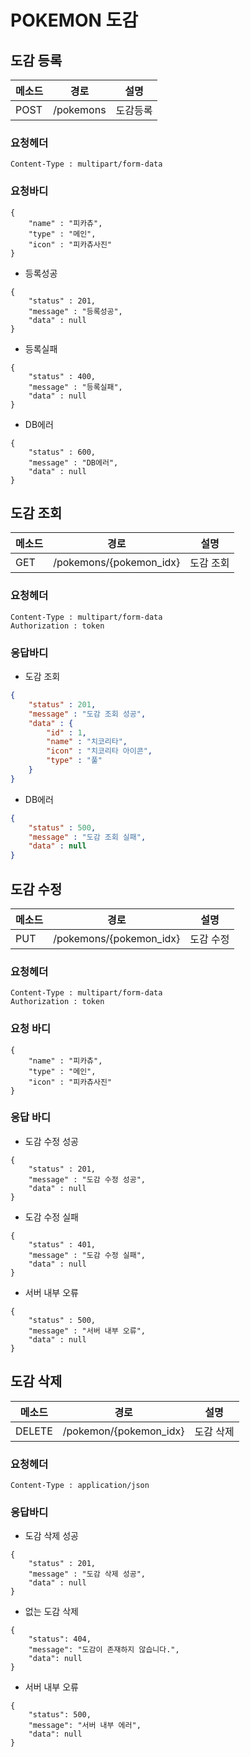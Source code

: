 # POKEMON 도감

## 도감 등록

| 메소드 | 경로      | 설명     |
| ------ | --------- | -------- |
| POST   | /pokemons | 도감등록 |

### 요청헤더

```
Content-Type : multipart/form-data
```
### 요청바디
```
{
    "name" : "피카츄",
    "type" : "메인",
    "icon" : "피카츄사진"
}
```

* 등록성공

```
{
    "status" : 201,
    "message" : "등록성공",
    "data" : null
}
```

* 등록실패

```
{
    "status" : 400,
    "message" : "등록실패",
    "data" : null
}
```

* DB에러

```
{
    "status" : 600,
    "message" : "DB에러",
    "data" : null
}
```

## 도감 조회

| 메소드 | 경로                    | 설명      |
| ------ | ----------------------- | --------- |
| GET    | /pokemons/{pokemon_idx} | 도감 조회 |

### 요청헤더

```
Content-Type : multipart/form-data
Authorization : token
```

### 응답바디

* 도감 조회
```json
{
    "status" : 201,
    "message" : "도감 조회 성공",
    "data" : {
        "id" : 1,
        "name" : "치코리타",
        "icon" : "치코리타 아이콘",
        "type" : "풀"
    }
}
```

* DB에러

```json
{
    "status" : 500,
    "message" : "도감 조회 실패",
    "data" : null
}
```

## 도감 수정

| 메소드 | 경로                    | 설명      |
| ------ | ----------------------- | --------- |
| PUT    | /pokemons/{pokemon_idx} | 도감 수정 |

### 요청헤더

```
Content-Type : multipart/form-data
Authorization : token
```

### 요청 바디

```
{
    "name" : "피카츄",
    "type" : "메인",
    "icon" : "피카츄사진"
}
```

### 응답 바디

* 도감 수정 성공

```
{
    "status" : 201,
    "message" : "도감 수정 성공",
    "data" : null
}
```

* 도감 수정 실패

```
{
    "status" : 401,
    "message" : "도감 수정 실패",
    "data" : null
}
```

* 서버 내부 오류

```
{
    "status" : 500,
    "message" : "서버 내부 오류",
    "data" : null
}
```

## 도감 삭제

| 메소드 | 경로                   | 설명      |
| ------ | ---------------------- | --------- |
| DELETE | /pokemon/{pokemon_idx} | 도감 삭제 |

### 요청헤더

```
Content-Type : application/json
```

### 응답바디

* 도감 삭제 성공

```
{
    "status" : 201,
    "message" : "도감 삭제 성공",
    "data" : null
}
```

* 없는 도감 삭제

```
{
    "status": 404,
    "message": "도감이 존재하지 않습니다.",
    "data": null
}
```

* 서버 내부 오류

```
{
    "status": 500,
    "message": "서버 내부 에러",
    "data": null
}
```

